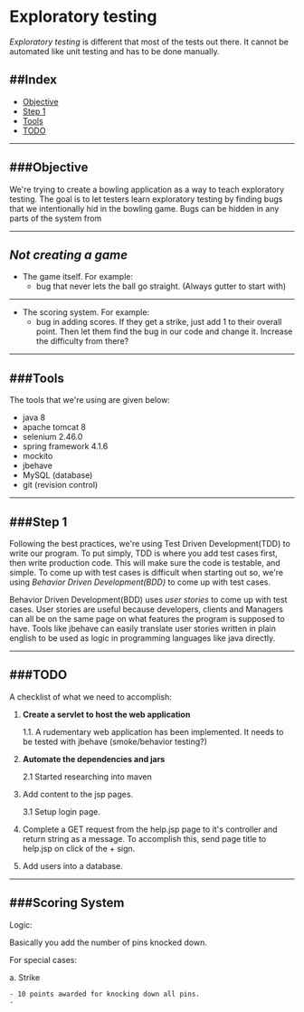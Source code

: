 Exploratory testing
===================

*Exploratory testing* is different that most of the tests out there. It cannot be automated like unit testing and has to be done manually.


##Index
-------
- [Objective](#objective)
- [Step 1](#step-1)
- [Tools](#tools)
- [TODO](#todo)

---

###Objective
------------

We're trying to create a bowling application as a way to teach exploratory testing. The goal is to let testers learn exploratory testing by finding bugs that we intentionally hid in the bowling game. Bugs can be hidden in any parts of the system from 

---
*Not creating a game*
---------------------
* The game itself. For example:
	- bug that never lets the ball go straight. (Always gutter to start with)

---

* The scoring system. For example:
	- bug in adding scores. If they get a strike, just add 1 to their overall point. Then let them find the bug in our code and change it. Increase the difficulty from there?



---


###Tools
--------
The tools that we're using are given below:
- java 8
- apache tomcat 8
- selenium 2.46.0
- spring framework 4.1.6
- mockito 
- jbehave
- MySQL (database)
- git (revision control)


---


###Step 1
---------

Following the best practices, we're using Test Driven Development(TDD) to write our program. To put simply, TDD is where you add test cases first, then write production code. This will make sure the code is testable, and simple. To come up with test cases is difficult when starting out so, we're using *Behavior Driven Development(BDD)* to come up with test cases.
	
Behavior Driven Development(BDD) uses *user stories* to come up with test cases. User stories are useful because developers, clients and Managers can all be on the same page on what features the program is supposed to have. Tools like jbehave can easily translate user stories written in plain english to be used as logic in programming languages like java directly. 


---

###TODO
---------

A checklist of what we need to accomplish:

1. **Create a servlet to host the web application**

	1.1. A rudementary web application has been implemented. It needs to be tested with jbehave (smoke/behavior testing?)  


2. **Automate the dependencies and jars**  
	
	2.1 Started researching into maven  


3. Add content to the jsp pages.  
	
	3.1 Setup login page.  

4. Complete a GET request from the help.jsp page to it's controller and return string as a message.
   To accomplish this, send page title to help.jsp on click of the + sign.



4. Add users into a database.


---


###Scoring System
-----------------


Logic:

Basically you add the number of pins knocked down.

For special cases:

a. Strike

	- 10 points awarded for knocking down all pins.
	- 

